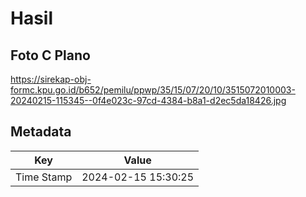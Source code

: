# Hasil

## Foto C Plano

https://sirekap-obj-formc.kpu.go.id/b652/pemilu/ppwp/35/15/07/20/10/3515072010003-20240215-115345--0f4e023c-97cd-4384-b8a1-d2ec5da18426.jpg


## Metadata

| Key        | Value               |
| ---------- | ------------------- |
| Time Stamp | 2024-02-15 15:30:25 |



